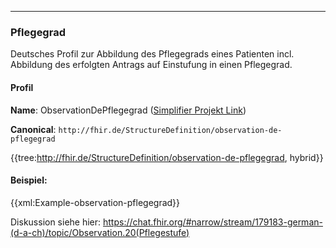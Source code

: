 -----
### Pflegegrad

Deutsches Profil zur Abbildung des Pflegegrads eines Patienten incl. Abbildung des erfolgten Antrags auf Einstufung in einen Pflegegrad.

#### Profil

**Name**: ObservationDePflegegrad ([Simplifier Projekt Link](https://simplifier.net/resolve?canonical=http://fhir.de/StructureDefinition/observation-de-pflegegrad&scope=de.basisprofil.r4@1.5.4))

**Canonical**: `http://fhir.de/StructureDefinition/observation-de-pflegegrad`

{{tree:http://fhir.de/StructureDefinition/observation-de-pflegegrad, hybrid}}

#### Beispiel:
{{xml:Example-observation-pflegegrad}}

Diskussion siehe hier: https://chat.fhir.org/#narrow/stream/179183-german-(d-a-ch)/topic/Observation.20(Pflegestufe)
